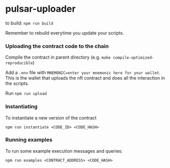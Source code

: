 # pulsar-uploader

to build: `npm run build`

Remember to rebuild everytime you update your scripts.

### Uploading the contract code to the chain

Compile the contract in parent directory (e.g. `make compile-optimized-reproducible`)

Add a `.env` file with `MNEMONIC=enter your mnemonic here for your wallet`. This is the wallet that uploads the nft contract and does all the interaction in the scripts.

Run `npm run upload`

### Instantiating

To instantiate a new version of the contract

`npm run instantiate <CODE_ID> <CODE_HASH>`

### Running examples

To run some example execution messages and queries:

`npm run examples <CONTRACT_ADDRESS> <CODE_HASH>`